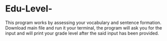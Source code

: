 # Edu-Level-
This program works by assessing your vocabulary and sentence formation.
Download main file and run it your terminal, the program will ask you for the input and will print your grade level after the said input has been provided.
